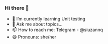 ### Hi there 👋

- 🌱 I’m currently learning Unit testing
- 💬 Ask me about topics...
- 📫 How to reach me: Telegram - @siuzannq 
- 😄 Pronouns: she/her
